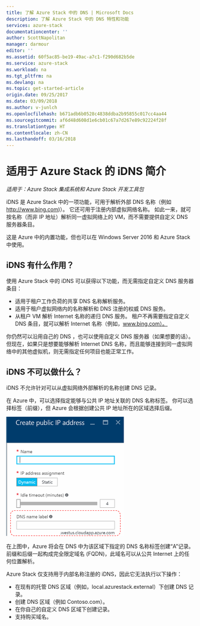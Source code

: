 ```yaml
---
title: 了解 Azure Stack 中的 DNS | Microsoft Docs
description: 了解 Azure Stack 中的 DNS 特性和功能
services: azure-stack
documentationcenter: ''
author: ScottNapolitan
manager: darmour
editor: ''
ms.assetid: 60f5ac85-be19-49ac-a7c1-f290d682b5de
ms.service: azure-stack
ms.workload: na
ms.tgt_pltfrm: na
ms.devlang: na
ms.topic: get-started-article
origin.date: 09/25/2017
ms.date: 03/09/2018
ms.author: v-junlch
ms.openlocfilehash: b671adb6b0528c4838ddba2b95855c017cc4aa44
ms.sourcegitcommit: af6d48d608d1e6cb01c67a7d267e89c92224f28f
ms.translationtype: HT
ms.contentlocale: zh-CN
ms.lasthandoff: 03/16/2018
---
```

# <a name="introducing-idns-for-azure-stack"></a>适用于 Azure Stack 的 iDNS 简介

*适用于：Azure Stack 集成系统和 Azure Stack 开发工具包*

iDNS 是 Azure Stack 中的一项功能，可用于解析外部 DNS 名称（例如 http://www.bing.com)）。
它还可用于注册内部虚拟网络名称。 如此一来，就可按名称（而非 IP 地址）解析同一虚拟网络上的 VM，而不需要提供自定义 DNS 服务器条目。

这是 Azure 中的内置功能，但也可以在 Windows Server 2016 和 Azure Stack 中使用。

## <a name="what-does-idns-do"></a>iDNS 有什么作用？
使用 Azure Stack 中的 iDNS 可以获得以下功能，而无需指定自定义 DNS 服务器条目：

- 适用于租户工作负荷的共享 DNS 名称解析服务。
- 适用于租户虚拟网络内的名称解析和 DNS 注册的权威 DNS 服务。
- 从租户 VM 解析 Internet 名称的递归 DNS 服务。 租户不再需要指定自定义 DNS 条目，就可以解析 Internet 名称（例如，www.bing.com）。

你仍然可以沿用自己的 DNS ，也可以使用自定义 DNS 服务器（如果想要的话）。 但现在，如果只是想要能够解析 Internet DNS 名称，而且能够连接到同一虚拟网络中的其他虚拟机，则无需指定任何项目也能正常工作。

## <a name="what-does-idns-not-do"></a>iDNS 不可以做什么？
iDNS 不允许针对可以从虚拟网络外部解析的名称创建 DNS 记录。

在 Azure 中，可以选择指定能够与公共 IP 地址关联的 DNS 名称标签。 你可以选择标签（前缀），但 Azure 会根据创建公共 IP 地址所在的区域选择后缀。

![DNS 名称标签的屏幕截图](./media/azure-stack-understanding-dns-in-tp2/image3.png)

在上图中，Azure 将会在 DNS 中为该区域下指定的 DNS 名称标签创建“A”记录。 前缀和后缀一起构成完全限定域名 (FQDN)，此域名可以从公共 Internet 上的任何位置解析。

Azure Stack 仅支持用于内部名称注册的 iDNS，因此它无法执行以下操作：

- 在现有的托管 DNS 区域（例如，local.azurestack.external）下创建 DNS 记录。
- 创建 DNS 区域（例如 Contoso.com）。
- 在你自己的自定义 DNS 区域下创建记录。
- 支持购买域名。


